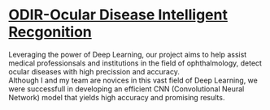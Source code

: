 # <u>ODIR-Ocular Disease Intelligent Recgonition</u>

Leveraging the power of Deep Learning, our project aims to help assist medical professionsals and institutions in the field of ophthalmology, detect ocular diseases with high precission and accuracy.
<br>
Although I and my team are novices in this vast field of Deep Learning, we were successfull in developing an efficient CNN (Convolutional Neural Network) model that yields high accuracy and promising results.   

